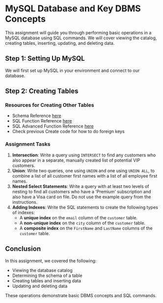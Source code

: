 # MySQL Database and Key DBMS Concepts
This assignment will guide you through performing basic operations in a MySQL database using SQL commands. We will cover viewing the catalog, creating tables, inserting, updating, and deleting data.

## Step 1: Setting Up MySQL
We will first set up MySQL in your environment and connect to our database.

## Step 2: Creating Tables
### Resources for Creating Other Tables


*   Schema Reference [here](https://docs.google.com/presentation/d/16FmWgXHp-Jj_JarRk-vCsmiYtQmNY6IUj2DpXf0N8dg/edit#slide=id.SLIDES_API963317716_5)
*   SQL Function Reference [here](https://docs.google.com/presentation/d/1sWq-pRfXJTcGcoQEKq-O8iOvpT5irTI9Xm12Qf8kQ84/edit#slide=id.g30088ebeae4_0_0)
*   SQL Advanced Function Reference [here](https://docs.google.com/presentation/d/1sWq-pRfXJTcGcoQEKq-O8iOvpT5irTI9Xm12Qf8kQ84/edit#slide=id.g2f9bcf455a1_0_0)
* Check previous Create code for how to do foreign keys


### Assignment Tasks

1.  **Intersection**: Write a query using `INTERSECT` to find any customers who also appear in a separate, manually created list of potential VIP customers.
2.  **Union**: Write two queries, one using `UNION` and one using `UNION ALL`, to combine a list of all customer first names with a list of all employee first names.
3.  **Nested Select Statements**: Write a query with at least two levels of nesting to find all customers who have a 'Premium' subscription and also have a Visa card on file. Do not use the example query from the instructions.
4.  **Adding Indexes**: Write the SQL statements to create the following types of indexes:
    *   A **unique index** on the `email` column of the `customer` table.
    *   A **non-unique index** on the `city` column of the `customer` table.
    *   A **composite index** on the `FirstName` and `LastName` columns of the `customer` table.

## Conclusion
In this assignment, we covered the following:
- Viewing the database catalog
- Determining the schema of a table
- Creating tables and inserting data
- Updating and deleting data

These operations demonstrate basic DBMS concepts and SQL commands.